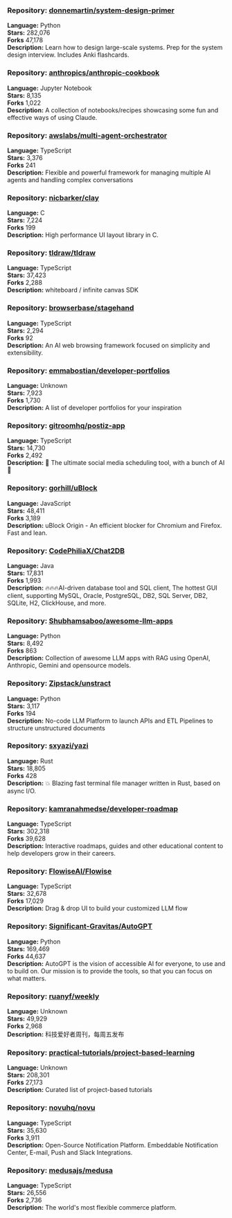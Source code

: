 ### **Repository:** [donnemartin/system-design-primer](https://github.com/donnemartin/system-design-primer)  

**Language:** Python  
**Stars:** 282,076  
**Forks** 47,178  
**Description:** Learn how to design large-scale systems. Prep for the system design interview. Includes Anki flashcards.  

### **Repository:** [anthropics/anthropic-cookbook](https://github.com/anthropics/anthropic-cookbook)  

**Language:** Jupyter Notebook  
**Stars:** 8,135  
**Forks** 1,022  
**Description:** A collection of notebooks/recipes showcasing some fun and effective ways of using Claude.  

### **Repository:** [awslabs/multi-agent-orchestrator](https://github.com/awslabs/multi-agent-orchestrator)  

**Language:** TypeScript  
**Stars:** 3,376  
**Forks** 241  
**Description:** Flexible and powerful framework for managing multiple AI agents and handling complex conversations  

### **Repository:** [nicbarker/clay](https://github.com/nicbarker/clay)  

**Language:** C  
**Stars:** 7,224  
**Forks** 199  
**Description:** High performance UI layout library in C.  

### **Repository:** [tldraw/tldraw](https://github.com/tldraw/tldraw)  

**Language:** TypeScript  
**Stars:** 37,423  
**Forks** 2,288  
**Description:** whiteboard / infinite canvas SDK  

### **Repository:** [browserbase/stagehand](https://github.com/browserbase/stagehand)  

**Language:** TypeScript  
**Stars:** 2,294  
**Forks** 92  
**Description:** An AI web browsing framework focused on simplicity and extensibility.  

### **Repository:** [emmabostian/developer-portfolios](https://github.com/emmabostian/developer-portfolios)  

**Language:** Unknown  
**Stars:** 7,923  
**Forks** 1,730  
**Description:** A list of developer portfolios for your inspiration  

### **Repository:** [gitroomhq/postiz-app](https://github.com/gitroomhq/postiz-app)  

**Language:** TypeScript  
**Stars:** 14,730  
**Forks** 2,492  
**Description:** 📨 The ultimate social media scheduling tool, with a bunch of AI 🤖  

### **Repository:** [gorhill/uBlock](https://github.com/gorhill/uBlock)  

**Language:** JavaScript  
**Stars:** 48,411  
**Forks** 3,189  
**Description:** uBlock Origin - An efficient blocker for Chromium and Firefox. Fast and lean.  

### **Repository:** [CodePhiliaX/Chat2DB](https://github.com/CodePhiliaX/Chat2DB)  

**Language:** Java  
**Stars:** 17,831  
**Forks** 1,993  
**Description:** 🔥🔥🔥AI-driven database tool and SQL client, The hottest GUI client, supporting MySQL, Oracle, PostgreSQL, DB2, SQL Server, DB2, SQLite, H2, ClickHouse, and more.  

### **Repository:** [Shubhamsaboo/awesome-llm-apps](https://github.com/Shubhamsaboo/awesome-llm-apps)  

**Language:** Python  
**Stars:** 8,492  
**Forks** 863  
**Description:** Collection of awesome LLM apps with RAG using OpenAI, Anthropic, Gemini and opensource models.  

### **Repository:** [Zipstack/unstract](https://github.com/Zipstack/unstract)  

**Language:** Python  
**Stars:** 3,117  
**Forks** 194  
**Description:** No-code LLM Platform to launch APIs and ETL Pipelines to structure unstructured documents  

### **Repository:** [sxyazi/yazi](https://github.com/sxyazi/yazi)  

**Language:** Rust  
**Stars:** 18,805  
**Forks** 428  
**Description:** 💥 Blazing fast terminal file manager written in Rust, based on async I/O.  

### **Repository:** [kamranahmedse/developer-roadmap](https://github.com/kamranahmedse/developer-roadmap)  

**Language:** TypeScript  
**Stars:** 302,318  
**Forks** 39,628  
**Description:** Interactive roadmaps, guides and other educational content to help developers grow in their careers.  

### **Repository:** [FlowiseAI/Flowise](https://github.com/FlowiseAI/Flowise)  

**Language:** TypeScript  
**Stars:** 32,678  
**Forks** 17,029  
**Description:** Drag & drop UI to build your customized LLM flow  

### **Repository:** [Significant-Gravitas/AutoGPT](https://github.com/Significant-Gravitas/AutoGPT)  

**Language:** Python  
**Stars:** 169,469  
**Forks** 44,637  
**Description:** AutoGPT is the vision of accessible AI for everyone, to use and to build on. Our mission is to provide the tools, so that you can focus on what matters.  

### **Repository:** [ruanyf/weekly](https://github.com/ruanyf/weekly)  

**Language:** Unknown  
**Stars:** 49,929  
**Forks** 2,968  
**Description:** 科技爱好者周刊，每周五发布  

### **Repository:** [practical-tutorials/project-based-learning](https://github.com/practical-tutorials/project-based-learning)  

**Language:** Unknown  
**Stars:** 208,301  
**Forks** 27,173  
**Description:** Curated list of project-based tutorials  

### **Repository:** [novuhq/novu](https://github.com/novuhq/novu)  

**Language:** TypeScript  
**Stars:** 35,630  
**Forks** 3,911  
**Description:** Open-Source Notification Platform. Embeddable Notification Center, E-mail, Push and Slack Integrations.  

### **Repository:** [medusajs/medusa](https://github.com/medusajs/medusa)  

**Language:** TypeScript  
**Stars:** 26,556  
**Forks** 2,736  
**Description:** The world's most flexible commerce platform.  

